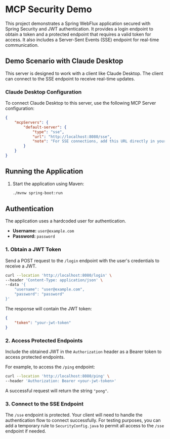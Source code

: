 # MCP Security Demo

This project demonstrates a Spring WebFlux application secured with Spring Security and JWT authentication. It provides a login endpoint to obtain a token and a protected endpoint that requires a valid token for access. It also includes a Server-Sent Events (SSE) endpoint for real-time communication.

## Demo Scenario with Claude Desktop

This server is designed to work with a client like Claude Desktop. The client can connect to the SSE endpoint to receive real-time updates.

### Claude Desktop Configuration

To connect Claude Desktop to this server, use the following MCP Server configuration:

```json
{
    "mcpServers": {
        "default-server": {
            "type": "sse",
            "url": "http://localhost:8080/sse",
            "note": "For SSE connections, add this URL directly in your MCP Client"
        }
    }
}
```

## Running the Application

1.  Start the application using Maven:
    ```bash
    ./mvnw spring-boot:run
    ```

## Authentication

The application uses a hardcoded user for authentication.

-   **Username:** `user@example.com`
-   **Password:** `password`

### 1. Obtain a JWT Token

Send a POST request to the `/login` endpoint with the user's credentials to receive a JWT.

```bash
curl --location 'http://localhost:8080/login' \
--header 'Content-Type: application/json' \
--data '{
    "username": "user@example.com",
    "password": "password"
}'
```

The response will contain the JWT token:
```json
{
    "token": "your-jwt-token"
}
```

### 2. Access Protected Endpoints

Include the obtained JWT in the `Authorization` header as a Bearer token to access protected endpoints.

For example, to access the `/ping` endpoint:

```bash
curl --location 'http://localhost:8080/ping' \
--header 'Authorization: Bearer <your-jwt-token>'
```

A successful request will return the string `"pong"`.

### 3. Connect to the SSE Endpoint

The `/sse` endpoint is protected. Your client will need to handle the authentication flow to connect successfully. For testing purposes, you can add a temporary rule to `SecurityConfig.java` to permit all access to the `/sse` endpoint if needed.


